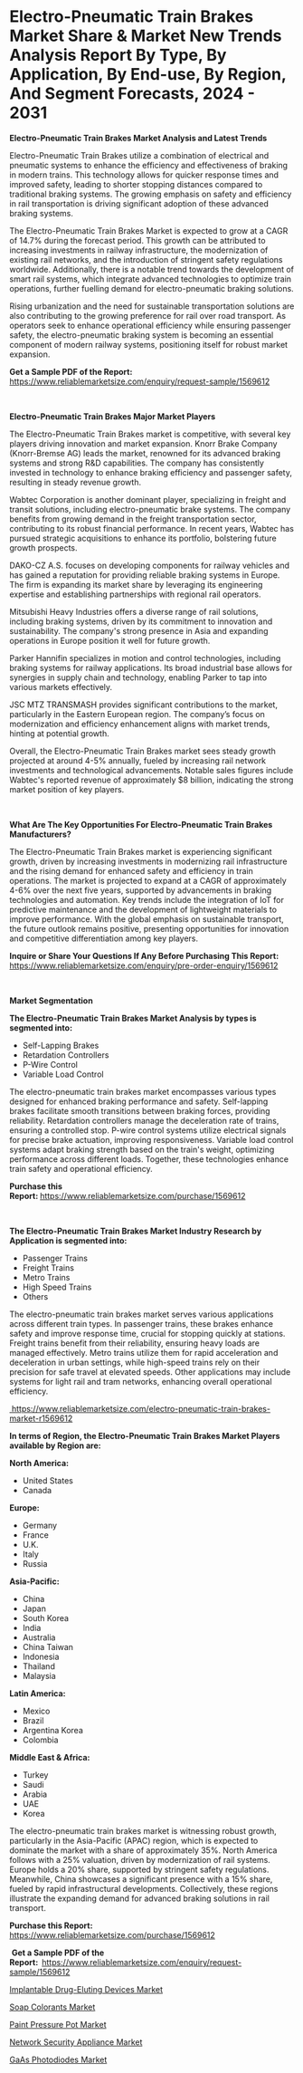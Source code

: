<p><h1>Electro-Pneumatic Train Brakes Market Share & Market New Trends Analysis Report By Type, By Application, By End-use, By Region, And Segment Forecasts, 2024 - 2031</h1></p><p><strong>Electro-Pneumatic Train Brakes Market Analysis and Latest Trends</strong></p>
<p><p>Electro-Pneumatic Train Brakes utilize a combination of electrical and pneumatic systems to enhance the efficiency and effectiveness of braking in modern trains. This technology allows for quicker response times and improved safety, leading to shorter stopping distances compared to traditional braking systems. The growing emphasis on safety and efficiency in rail transportation is driving significant adoption of these advanced braking systems.</p><p>The Electro-Pneumatic Train Brakes Market is expected to grow at a CAGR of 14.7% during the forecast period. This growth can be attributed to increasing investments in railway infrastructure, the modernization of existing rail networks, and the introduction of stringent safety regulations worldwide. Additionally, there is a notable trend towards the development of smart rail systems, which integrate advanced technologies to optimize train operations, further fuelling demand for electro-pneumatic braking solutions. </p><p>Rising urbanization and the need for sustainable transportation solutions are also contributing to the growing preference for rail over road transport. As operators seek to enhance operational efficiency while ensuring passenger safety, the electro-pneumatic braking system is becoming an essential component of modern railway systems, positioning itself for robust market expansion.</p></p>
<p><strong>Get a Sample PDF of the Report:&nbsp;</strong> <a href="https://www.reliablemarketsize.com/enquiry/request-sample/1569612?utm_campaign=1103&utm_medium=2&utm_source=Github&utm_content=ia&utm_term=19102024&utm_id=electro-pneumatic-train-brakes">https://www.reliablemarketsize.com/enquiry/request-sample/1569612</a></p>
<p>&nbsp;</p>
<p><strong>Electro-Pneumatic Train Brakes Major Market Players</strong></p>
<p><p>The Electro-Pneumatic Train Brakes market is competitive, with several key players driving innovation and market expansion. Knorr Brake Company (Knorr-Bremse AG) leads the market, renowned for its advanced braking systems and strong R&D capabilities. The company has consistently invested in technology to enhance braking efficiency and passenger safety, resulting in steady revenue growth.</p><p>Wabtec Corporation is another dominant player, specializing in freight and transit solutions, including electro-pneumatic brake systems. The company benefits from growing demand in the freight transportation sector, contributing to its robust financial performance. In recent years, Wabtec has pursued strategic acquisitions to enhance its portfolio, bolstering future growth prospects.</p><p>DAKO-CZ A.S. focuses on developing components for railway vehicles and has gained a reputation for providing reliable braking systems in Europe. The firm is expanding its market share by leveraging its engineering expertise and establishing partnerships with regional rail operators.</p><p>Mitsubishi Heavy Industries offers a diverse range of rail solutions, including braking systems, driven by its commitment to innovation and sustainability. The company's strong presence in Asia and expanding operations in Europe position it well for future growth.</p><p>Parker Hannifin specializes in motion and control technologies, including braking systems for railway applications. Its broad industrial base allows for synergies in supply chain and technology, enabling Parker to tap into various markets effectively.</p><p>JSC MTZ TRANSMASH provides significant contributions to the market, particularly in the Eastern European region. The company’s focus on modernization and efficiency enhancement aligns with market trends, hinting at potential growth.</p><p>Overall, the Electro-Pneumatic Train Brakes market sees steady growth projected at around 4-5% annually, fueled by increasing rail network investments and technological advancements. Notable sales figures include Wabtec's reported revenue of approximately $8 billion, indicating the strong market position of key players.</p></p>
<p>&nbsp;</p>
<p><strong>What Are The Key Opportunities For Electro-Pneumatic Train Brakes Manufacturers?</strong></p>
<p><p>The Electro-Pneumatic Train Brakes market is experiencing significant growth, driven by increasing investments in modernizing rail infrastructure and the rising demand for enhanced safety and efficiency in train operations. The market is projected to expand at a CAGR of approximately 4-6% over the next five years, supported by advancements in braking technologies and automation. Key trends include the integration of IoT for predictive maintenance and the development of lightweight materials to improve performance. With the global emphasis on sustainable transport, the future outlook remains positive, presenting opportunities for innovation and competitive differentiation among key players.</p></p>
<p><strong>Inquire or Share Your Questions If Any Before Purchasing This Report:</strong> <a href="https://www.reliablemarketsize.com/enquiry/pre-order-enquiry/1569612?utm_campaign=1103&utm_medium=2&utm_source=Github&utm_content=ia&utm_term=19102024&utm_id=electro-pneumatic-train-brakes">https://www.reliablemarketsize.com/enquiry/pre-order-enquiry/1569612</a></p>
<p>&nbsp;</p>
<p><strong>Market Segmentation</strong></p>
<p><strong>The Electro-Pneumatic Train Brakes Market Analysis by types is segmented into:</strong></p>
<p><ul><li>Self-Lapping Brakes</li><li>Retardation Controllers</li><li>P-Wire Control</li><li>Variable Load Control</li></ul></p>
<p><p>The electro-pneumatic train brakes market encompasses various types designed for enhanced braking performance and safety. Self-lapping brakes facilitate smooth transitions between braking forces, providing reliability. Retardation controllers manage the deceleration rate of trains, ensuring a controlled stop. P-wire control systems utilize electrical signals for precise brake actuation, improving responsiveness. Variable load control systems adapt braking strength based on the train's weight, optimizing performance across different loads. Together, these technologies enhance train safety and operational efficiency.</p></p>
<p><strong>Purchase this Report:&nbsp;</strong><a href="https://www.reliablemarketsize.com/purchase/1569612?utm_campaign=1103&utm_medium=2&utm_source=Github&utm_content=ia&utm_term=19102024&utm_id=electro-pneumatic-train-brakes">https://www.reliablemarketsize.com/purchase/1569612</a></p>
<p>&nbsp;</p>
<p><strong>The Electro-Pneumatic Train Brakes Market Industry Research by Application is segmented into:</strong></p>
<p><ul><li>Passenger Trains</li><li>Freight Trains</li><li>Metro Trains</li><li>High Speed Trains</li><li>Others</li></ul></p>
<p><p>The electro-pneumatic train brakes market serves various applications across different train types. In passenger trains, these brakes enhance safety and improve response time, crucial for stopping quickly at stations. Freight trains benefit from their reliability, ensuring heavy loads are managed effectively. Metro trains utilize them for rapid acceleration and deceleration in urban settings, while high-speed trains rely on their precision for safe travel at elevated speeds. Other applications may include systems for light rail and tram networks, enhancing overall operational efficiency.</p></p>
<p><a href="https://www.reliablemarketsize.com/electro-pneumatic-train-brakes-market-r1569612?utm_campaign=1103&utm_medium=2&utm_source=Github&utm_content=ia&utm_term=19102024&utm_id=electro-pneumatic-train-brakes">&nbsp;https://www.reliablemarketsize.com/electro-pneumatic-train-brakes-market-r1569612</a></p>
<p><strong>In terms of Region, the Electro-Pneumatic Train Brakes Market Players available by Region are:</strong></p>
<p>
    <p> <strong> North America: </strong>
        <ul>
            <li>United States</li>
            <li>Canada</li>
        </ul>
        </p> 
    <p> <strong> Europe: </strong>
        <ul>
            <li>Germany</li>
            <li>France</li>
            <li>U.K.</li>
            <li>Italy</li>
            <li>Russia</li>
        </ul>
        </p> 
    <p> <strong> Asia-Pacific: </strong>
        <ul>
            <li>China</li>
            <li>Japan</li>
            <li>South Korea</li>
            <li>India</li>
            <li>Australia</li>
            <li>China Taiwan</li>
            <li>Indonesia</li>
            <li>Thailand</li>
            <li>Malaysia</li>
        </ul>
        </p> 
    <p> <strong> Latin America: </strong>
        <ul>
            <li>Mexico</li>
            <li>Brazil</li>
            <li>Argentina Korea</li>
            <li>Colombia</li>
        </ul>
        </p> 
    <p> <strong> Middle East & Africa: </strong>
        <ul>
            <li>Turkey</li>
            <li>Saudi</li>
            <li>Arabia</li>
            <li>UAE</li>
            <li>Korea</li>
        </ul>
    </p>
    </p>
<p><p>The electro-pneumatic train brakes market is witnessing robust growth, particularly in the Asia-Pacific (APAC) region, which is expected to dominate the market with a share of approximately 35%. North America follows with a 25% valuation, driven by modernization of rail systems. Europe holds a 20% share, supported by stringent safety regulations. Meanwhile, China showcases a significant presence with a 15% share, fueled by rapid infrastructural developments. Collectively, these regions illustrate the expanding demand for advanced braking solutions in rail transport.</p></p>
<p><strong>Purchase this Report: </strong><a href="https://www.reliablemarketsize.com/purchase/1569612?utm_campaign=1103&utm_medium=2&utm_source=Github&utm_content=ia&utm_term=19102024&utm_id=electro-pneumatic-train-brakes">https://www.reliablemarketsize.com/purchase/1569612</a></p>
<p>&nbsp;<strong>Get a Sample PDF of the Report:&nbsp;&nbsp;</strong><a href="https://www.reliablemarketsize.com/enquiry/request-sample/1569612?utm_campaign=1103&utm_medium=2&utm_source=Github&utm_content=ia&utm_term=19102024&utm_id=electro-pneumatic-train-brakes">https://www.reliablemarketsize.com/enquiry/request-sample/1569612</a></p>
<p><strong></strong></p>
<p><p><a href="https://github.com/gdfhhhj/Market-Research-Report-List-6/blob/main/implantable-drug-eluting-devices-market.md?utm_campaign=1103&utm_medium=2&utm_source=Github&utm_content=ia&utm_term=19102024&utm_id=electro-pneumatic-train-brakes">Implantable Drug-Eluting Devices Market</a></p><p><a href="https://github.com/chr1i1herth/Market-Research-Report-List-1/blob/main/soap-colorants-market.md?utm_campaign=1103&utm_medium=2&utm_source=Github&utm_content=ia&utm_term=19102024&utm_id=electro-pneumatic-train-brakes">Soap Colorants Market</a></p><p><a href="https://issuu.com/reportprime-2/docs/paint-pressure-pot-market-size-2030_0ef1fde0a96bc2?utm_campaign=1103&utm_medium=2&utm_source=Github&utm_content=ia&utm_term=19102024&utm_id=electro-pneumatic-train-brakes">Paint Pressure Pot Market</a></p><p><a href="https://www.linkedin.com/pulse/network-security-appliance-market-overview-regional-outlook-dhypf?utm_campaign=1103&utm_medium=2&utm_source=Github&utm_content=ia&utm_term=19102024&utm_id=electro-pneumatic-train-brakes">Network Security Appliance Market</a></p><p><a href="https://www.linkedin.com/pulse/gaas-photodiodes-market-overview-regional-outlook-xrlfe?utm_campaign=1103&utm_medium=2&utm_source=Github&utm_content=ia&utm_term=19102024&utm_id=electro-pneumatic-train-brakes">GaAs Photodiodes Market</a></p></p>